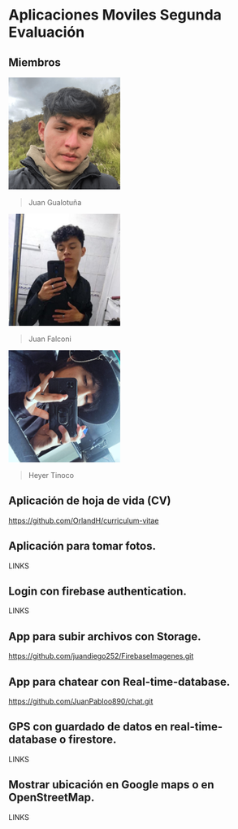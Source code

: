 # Aplicaciones Moviles Segunda Evaluación

## Miembros

<img src="Imagenes Compas/102696740.png" alt="Juan Gualotuña" width="220">

>Juan Gualotuña

<img src="Imagenes Compas/119060037.jpg" alt="Juan Falconi" width="220">

>Juan Falconi

<img src="Imagenes Compas/Imagen de WhatsApp 2024-06-09 a las 18.47.24_59dbbdf9.jpg" alt="Heyer Tinoco" width="220">

>Heyer Tinoco

## Aplicación de hoja de vida (CV)

https://github.com/OrlandH/curriculum-vitae

## Aplicación para tomar fotos.

LINKS


## Login con firebase authentication.

LINKS

## App para subir archivos con Storage.

https://github.com/juandiego252/FirebaseImagenes.git

## App para chatear con Real-time-database.

https://github.com/JuanPabloo890/chat.git

## GPS con guardado de datos en real-time-database o firestore.

LINKS

## Mostrar ubicación en Google maps o en OpenStreetMap.

LINKS
